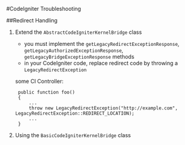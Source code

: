 #CodeIgniter Troubleshooting

##Redirect Handling

1) Extend the `AbstractCodeIgniterKernelBridge` class
    - you must implement the `getLegacyRedirectExceptionResponse`, `getLegacyAuthorizedExceptionResponse`, `getLegacyBridgeExceptionResponse` methods
    - in your CodeIgniter code, replace redirect code by throwing a  `LegacyRedirectException`
    
    some CI Controller:
        
        public function foo()
        {
            ...
            throw new LegacyRedirectException("http://example.com", LegacyRedirectException::REDIRECT_LOCATION);
            ...
        }

2) Using the `BasicCodeIgniterKernelBridge` class
